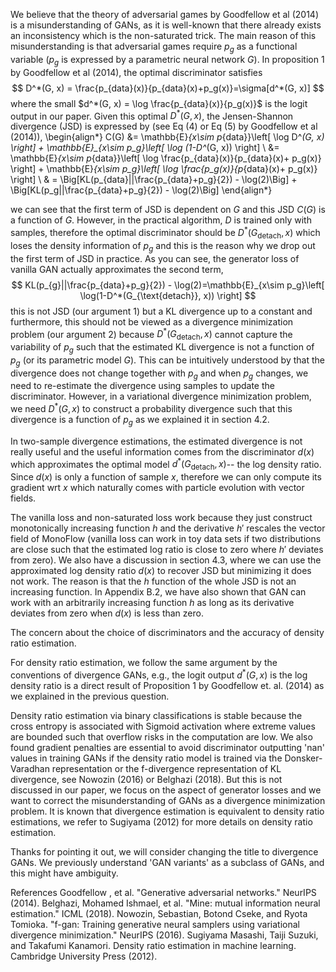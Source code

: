 We believe that the theory of adversarial games by Goodfellow et al (2014) is a misunderstanding of GANs, as it is well-known that there already exists an inconsistency which is the non-saturated trick. The main reason of this misunderstanding is that adversarial games require $p_g$ as a functional variable ($p_g$ is expressed by a parametric neural network $G$). In proposition 1 by Goodfellow et al (2014), the optimal discriminator satisfies $$
D^*(G, x) = \frac{p_{data}(x)}{p_{data}(x)+p_g(x)}=\sigma[d^*(G, x)]
$$ 
where the small $d^*(G, x) = \log \frac{p_{data}(x)}{p_g(x)}$ is the logit output in our paper. Given this optimal $D^*(G, x)$, the Jensen-Shannon divergence (JSD) is expressed by (see Eq (4) or Eq (5) by Goodfellow et al (2014)),
\begin{align*} 
C(G) &= \mathbb{E}_{x\sim p_{data}}\left[ \log D^*(G, x) \right] + \mathbb{E}_{x\sim p_g}\left[ \log (1-D^*(G, x)) \right] \\
&= \mathbb{E}_{x\sim p_{data}}\left[ \log \frac{p_{data}(x)}{p_{data}(x)+ p_g(x)} \right] + \mathbb{E}_{x\sim p_g}\left[ \log \frac{p_g(x)}{p_{data}(x)+ p_g(x)} \right] \\
& = \Big[KL(p_{data}||\frac{p_{data}+p_g}{2}) - \log(2)\Big] + \Big[KL(p_g||\frac{p_{data}+p_g}{2}) - \log(2)\Big]
\end{align*}



we can see that the first term of JSD is dependent on $G$ and this JSD $C(G)$ is a function of $G$. However, in the practical algorithm, $D$ is trained only with samples, therefore the optimal discriminator should be $D^*(G_{\text{detach}}, x)$ which loses the density information of $p_g$ and this is the reason why we drop out the first term of JSD in practice. As you can see, the generator loss of vanilla GAN actually approximates the second term, 
$$
KL(p_{g}||\frac{p_{data}+p_g}{2}) - \log(2)=\mathbb{E}_{x\sim p_g}\left[ \log(1-D^*(G_{\text{detach}}, x)) \right]
$$
this is not JSD (our argument 1) but a KL divergence up to a constant and furthermore, this should not be viewed as a divergence minimization problem (our argument 2) because $D^*(G_{\text{detach}}, x)$ cannot capture the variability of $p_g$ such that the estimated KL divergence is not a function of $p_g$ (or its parametric model $G$). This can be intuitively understood by that the divergence does not change together with $p_g$ and when $p_g$ changes, we need to re-estimate the divergence using samples to update the discriminator. However, in a variational divergence minimization problem, we need $D^*(G, x)$ to construct a probability divergence such that this divergence is a function of $p_g$ as we explained it in section 4.2.


In two-sample divergence estimations, the estimated divergence is not really useful and the useful information comes from the discriminator $d(x)$ which approximates the optimal model $d^*(G_{\text{detach}}, x)$-- the log density ratio. Since $d(x)$ is only a function of sample $x$, therefore we can only compute its gradient wrt $x$ which naturally comes with particle evolution with vector fields. 

The vanilla loss and non-saturated loss work because they just construct monotonically increasing function $h$ and the derivative $h'$ rescales the vector field of MonoFlow (vanilla loss can work in toy data sets if two distributions are close such that the estimated log ratio is close to zero where $h'$ deviates from zero). We also have a discussion in section 4.3, where we can use the approximated log density ratio $d(x)$ to recover JSD but minimizing it does not work. The reason is that the $h$ function of the whole JSD is not an increasing function. In Appendix B.2, we have also shown that GAN can work with an arbitrarily increasing function $h$ as long as its derivative deviates from zero when $d(x)$ is less than zero.

The concern about the choice of discriminators and the accuracy of density ratio estimation.

For density ratio estimation, we follow the same argument by the conventions of divergence GANs, e.g., the logit output $d^*(G,x)$ is the log density ratio is a direct result of Proposition 1 by Goodfellow et. al. (2014) as we explained in the previous question. 

Density ratio estimation via binary classifications is stable because the cross entropy is associated with Sigmoid activation where extreme values are bounded such that overflow risks in the computation are low. We also found gradient penalties are essential to avoid discriminator outputting 'nan' values in training GANs if the density ratio model is trained via the Donsker-Varadhan representation or the f-divergence representation of KL divergence, see Nowozin (2016) or Belghazi (2018). But this is not discussed in our paper, we focus on the aspect of generator losses and we want to correct the misunderstanding of GANs as a divergence minimization problem. It is known that divergence estimation is equivalent to density ratio estimations, we refer to Sugiyama (2012) for more details on density ratio estimation.

Thanks for pointing it out, we will consider changing the title to divergence GANs. We previously understand 'GAN variants' as a subclass of GANs, and this might have ambiguity.

References
Goodfellow , et al. "Generative adversarial networks." NeurIPS (2014).
Belghazi, Mohamed Ishmael, et al. "Mine: mutual information neural estimation." ICML (2018).
Nowozin, Sebastian, Botond Cseke, and Ryota Tomioka. "f-gan: Training generative neural samplers using variational divergence minimization." NeurIPS (2016).
Sugiyama  Masashi, Taiji Suzuki, and Takafumi Kanamori. Density ratio estimation in machine learning. Cambridge University Press (2012).
